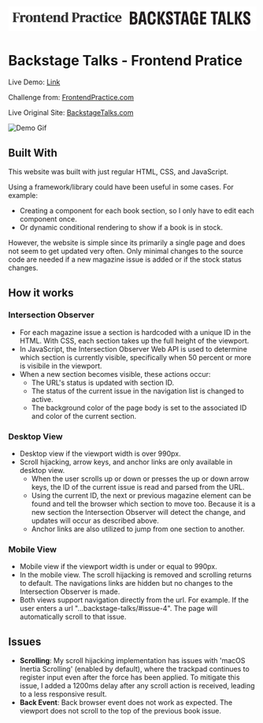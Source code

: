 ![Frontend Practice and BackStage Talks Logo](https://github.com/aladores/backstage-talks/blob/main/readme_assets/readme_banner.png)
# Backstage Talks - Frontend Pratice 
Live Demo: [Link](https://aladores.github.io/backstage-talks/)

Challenge from: [FrontendPractice.com](https://www.frontendpractice.com/projects/backstage-talks)

Live Original Site: [BackstageTalks.com](https://backstagetalks.com/) 

![Demo Gif](https://github.com/aladores/backstage-talks/blob/main/readme_assets/demo-gif.gif)

## Built With
This website was built with just regular HTML, CSS, and JavaScript. 

Using a framework/library could have been useful in some cases. For example: 
- Creating a component for each book section, so I only have to edit each component once.
- Or dynamic conditional rendering to show if a book is in stock.

However, the website is simple since its primarily a single page and does not seem to get updated very often. Only minimal changes to the source code are needed if a new magazine issue is added or if the stock status changes.

## How it works 
### Intersection Observer
- For each magazine issue a section is hardcoded with a unique ID in the HTML. With CSS, each section takes up the full height of the viewport.
- In JavaScript, the Intersection Observer Web API is used to determine which section is currently visible, specifically when 50 percent or more is visibile in the viewport.
- When a new section becomes visible, these actions occur: 
  - The URL's status is updated with section ID.
  - The status of the current issue in the navigation list is changed to active.
  - The background color of the page body is set to the associated ID and color of the current section.
### Desktop View
- Desktop view if the viewport width is over 990px.
- Scroll hijacking, arrow keys, and anchor links are only available in desktop view. 
  - When the user scrolls up or down or presses the up or down arrow keys, the ID of the current issue is read and parsed from the URL.
  - Using the current ID, the next or previous magazine element can be found and tell the browser which section to move too. Because it is a new section the Intersection Observer will detect the change, and updates will occur as described above.
  - Anchor links are also utilized to jump from one section to another.
### Mobile View 
- Mobile view if the viewport width is under or equal to 990px.
- In the mobile view. The scroll hijacking is removed and scrolling returns to default. The navigations links are hidden but no changes to the Intersection Observer is made.
- Both views support navigation directly from the url. For example. If the user enters a url "...backstage-talks/#issue-4". The page will automatically scroll to that issue.

## Issues
- **Scrolling**: My scroll hijacking implementation has issues with 'macOS Inertia Scrolling' (enabled by default), where the trackpad continues to register input even after the force has been applied. To mitigate this issue, I added a 1200ms delay after any scroll action is received, leading to a less responsive result.
- **Back Event**: Back browser event does not work as expected. The viewport does not scroll to the top of the previous book issue. 
